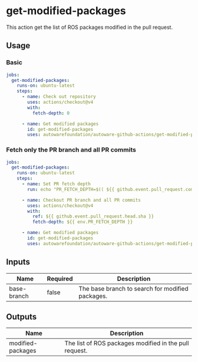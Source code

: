 # get-modified-packages

This action get the list of ROS packages modified in the pull request.

## Usage

### Basic

```yaml
jobs:
  get-modified-packages:
    runs-on: ubuntu-latest
    steps:
      - name: Check out repository
        uses: actions/checkout@v4
        with:
          fetch-depth: 0

      - name: Get modified packages
        id: get-modified-packages
        uses: autowarefoundation/autoware-github-actions/get-modified-packages@v1
```

### Fetch only the PR branch and all PR commits

```yaml
jobs:
  get-modified-packages:
    runs-on: ubuntu-latest
    steps:
      - name: Set PR fetch depth
        run: echo "PR_FETCH_DEPTH=$(( ${{ github.event.pull_request.commits }} + 1 ))" >> "${GITHUB_ENV}"

      - name: Checkout PR branch and all PR commits
        uses: actions/checkout@v4
        with:
          ref: ${{ github.event.pull_request.head.sha }}
          fetch-depth: ${{ env.PR_FETCH_DEPTH }}

      - name: Get modified packages
        id: get-modified-packages
        uses: autowarefoundation/autoware-github-actions/get-modified-packages@v1
```

## Inputs

| Name        | Required | Description                                      |
| ----------- | -------- | ------------------------------------------------ |
| base-branch | false    | The base branch to search for modified packages. |

## Outputs

| Name              | Description                                            |
| ----------------- | ------------------------------------------------------ |
| modified-packages | The list of ROS packages modified in the pull request. |
